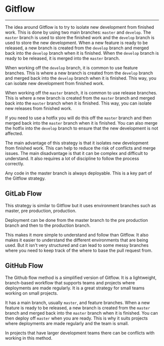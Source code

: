 # Gitflow

---

The idea around Gitflow is to try to isolate new development from finished work. This is done by using two main branches:
`master` and `develop`. The `master` branch is used to store the finished work and the `develop` branch is used to store
the new development. When a new feature is ready to be released, a new branch is created from the `develop` branch and
merged back into the `develop` branch when it is finished. When the `develop` branch is ready to be released, it is merged
into the `master` branch.

When working off the `develop` branch, it is common to use feature branches. This is where a new branch is created from the
`develop` branch and merged back into the `develop` branch when it is finished. This way, you can isolate new development
from finished work.

When working off the `master` branch, it is common to use release branches. This is where a new branch is created from the
`master` branch and merged back into the `master` branch when it is finished. This way, you can isolate new releases from
finished work.

If you need to use a hotfix you will do this off the `master` branch and then merged back into the `master` branch when it
is finished. You can also merge the hotfix into the `develop` branch to ensure that the new development is not affected.

The main advantage of this strategy is that it isolates new development from finished work. This can help to reduce the
risk of conflicts and merge issues. The main disadvantage is that it can be complex and difficult to understand. It also
requires a lot of discipline to follow the process correctly.

Any code in the master branch is always deployable. This is a key part of the Gitflow strategy.

## GitLab Flow

This strategy is similar to Gitflow but it uses environment branches such as master, pre production, production.

Deployment can be done from the master branch to the pre production branch and then to the production branch.

This makes it more simple to understand and follow than Gitflow. It also makes it easier to understand the different
environments that are being used. But it isn't very structured and can lead to some messy branches where you need to keep
track of the where to base the pull request from.

## GitHub Flow

The Github flow method is a simplified version of Gitflow. It is a lightweight, branch-based workflow that supports teams
and projects where deployments are made regularly. It is a great strategy for small teams working on small projects.

It has a main branch, usually `master`, and feature branches. When a new feature is ready to be released, a new branch is
created from the `master` branch and merged back into the `master` branch when it is finished. You can then deploy off
`master` when you are ready. This is why it suits projects where deployments are made regularly and the team is small.

In projects that have larger development teams there can be conflicts with working in this method.
